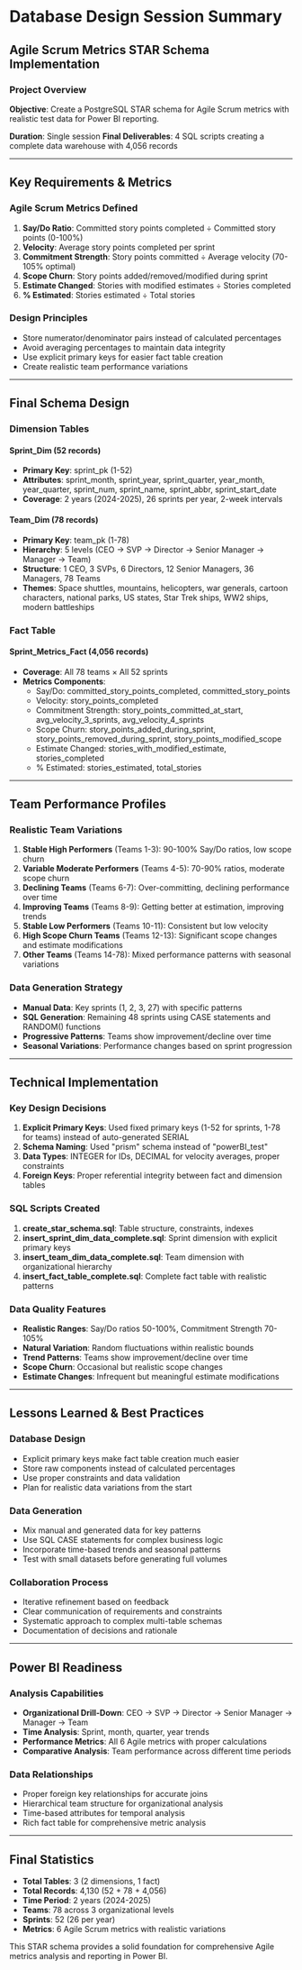 # Database Design Session Summary
## Agile Scrum Metrics STAR Schema Implementation

### Project Overview
**Objective**: Create a PostgreSQL STAR schema for Agile Scrum metrics with realistic test data for Power BI reporting.

**Duration**: Single session
**Final Deliverables**: 4 SQL scripts creating a complete data warehouse with 4,056 records

---

## Key Requirements & Metrics

### Agile Scrum Metrics Defined
1. **Say/Do Ratio**: Committed story points completed ÷ Committed story points (0-100%)
2. **Velocity**: Average story points completed per sprint
3. **Commitment Strength**: Story points committed ÷ Average velocity (70-105% optimal)
4. **Scope Churn**: Story points added/removed/modified during sprint
5. **Estimate Changed**: Stories with modified estimates ÷ Stories completed
6. **% Estimated**: Stories estimated ÷ Total stories

### Design Principles
- Store numerator/denominator pairs instead of calculated percentages
- Avoid averaging percentages to maintain data integrity
- Use explicit primary keys for easier fact table creation
- Create realistic team performance variations

---

## Final Schema Design

### Dimension Tables

#### Sprint_Dim (52 records)
- **Primary Key**: sprint_pk (1-52)
- **Attributes**: sprint_month, sprint_year, sprint_quarter, year_month, year_quarter, sprint_num, sprint_name, sprint_abbr, sprint_start_date
- **Coverage**: 2 years (2024-2025), 26 sprints per year, 2-week intervals

#### Team_Dim (78 records)
- **Primary Key**: team_pk (1-78)
- **Hierarchy**: 5 levels (CEO → SVP → Director → Senior Manager → Manager → Team)
- **Structure**: 1 CEO, 3 SVPs, 6 Directors, 12 Senior Managers, 36 Managers, 78 Teams
- **Themes**: Space shuttles, mountains, helicopters, war generals, cartoon characters, national parks, US states, Star Trek ships, WW2 ships, modern battleships

### Fact Table

#### Sprint_Metrics_Fact (4,056 records)
- **Coverage**: All 78 teams × All 52 sprints
- **Metrics Components**:
  - Say/Do: committed_story_points_completed, committed_story_points
  - Velocity: story_points_completed
  - Commitment Strength: story_points_committed_at_start, avg_velocity_3_sprints, avg_velocity_4_sprints
  - Scope Churn: story_points_added_during_sprint, story_points_removed_during_sprint, story_points_modified_scope
  - Estimate Changed: stories_with_modified_estimate, stories_completed
  - % Estimated: stories_estimated, total_stories

---

## Team Performance Profiles

### Realistic Team Variations
1. **Stable High Performers** (Teams 1-3): 90-100% Say/Do ratios, low scope churn
2. **Variable Moderate Performers** (Teams 4-5): 70-90% ratios, moderate scope churn
3. **Declining Teams** (Teams 6-7): Over-committing, declining performance over time
4. **Improving Teams** (Teams 8-9): Getting better at estimation, improving trends
5. **Stable Low Performers** (Teams 10-11): Consistent but low velocity
6. **High Scope Churn Teams** (Teams 12-13): Significant scope changes and estimate modifications
7. **Other Teams** (Teams 14-78): Mixed performance patterns with seasonal variations

### Data Generation Strategy
- **Manual Data**: Key sprints (1, 2, 3, 27) with specific patterns
- **SQL Generation**: Remaining 48 sprints using CASE statements and RANDOM() functions
- **Progressive Patterns**: Teams show improvement/decline over time
- **Seasonal Variations**: Performance changes based on sprint progression

---

## Technical Implementation

### Key Design Decisions
1. **Explicit Primary Keys**: Used fixed primary keys (1-52 for sprints, 1-78 for teams) instead of auto-generated SERIAL
2. **Schema Naming**: Used "prism" schema instead of "powerBI_test"
3. **Data Types**: INTEGER for IDs, DECIMAL for velocity averages, proper constraints
4. **Foreign Keys**: Proper referential integrity between fact and dimension tables

### SQL Scripts Created
1. **create_star_schema.sql**: Table structure, constraints, indexes
2. **insert_sprint_dim_data_complete.sql**: Sprint dimension with explicit primary keys
3. **insert_team_dim_data_complete.sql**: Team dimension with organizational hierarchy
4. **insert_fact_table_complete.sql**: Complete fact table with realistic patterns

### Data Quality Features
- **Realistic Ranges**: Say/Do ratios 50-100%, Commitment Strength 70-105%
- **Natural Variation**: Random fluctuations within realistic bounds
- **Trend Patterns**: Teams show improvement/decline over time
- **Scope Churn**: Occasional but realistic scope changes
- **Estimate Changes**: Infrequent but meaningful estimate modifications

---

## Lessons Learned & Best Practices

### Database Design
- Explicit primary keys make fact table creation much easier
- Store raw components instead of calculated percentages
- Use proper constraints and data validation
- Plan for realistic data variations from the start

### Data Generation
- Mix manual and generated data for key patterns
- Use SQL CASE statements for complex business logic
- Incorporate time-based trends and seasonal patterns
- Test with small datasets before generating full volumes

### Collaboration Process
- Iterative refinement based on feedback
- Clear communication of requirements and constraints
- Systematic approach to complex multi-table schemas
- Documentation of decisions and rationale

---

## Power BI Readiness

### Analysis Capabilities
- **Organizational Drill-Down**: CEO → SVP → Director → Senior Manager → Manager → Team
- **Time Analysis**: Sprint, month, quarter, year trends
- **Performance Metrics**: All 6 Agile metrics with proper calculations
- **Comparative Analysis**: Team performance across different time periods

### Data Relationships
- Proper foreign key relationships for accurate joins
- Hierarchical team structure for organizational analysis
- Time-based attributes for temporal analysis
- Rich fact table for comprehensive metric analysis

---

## Final Statistics
- **Total Tables**: 3 (2 dimensions, 1 fact)
- **Total Records**: 4,130 (52 + 78 + 4,056)
- **Time Period**: 2 years (2024-2025)
- **Teams**: 78 across 3 organizational levels
- **Sprints**: 52 (26 per year)
- **Metrics**: 6 Agile Scrum metrics with realistic variations

This STAR schema provides a solid foundation for comprehensive Agile metrics analysis and reporting in Power BI.
